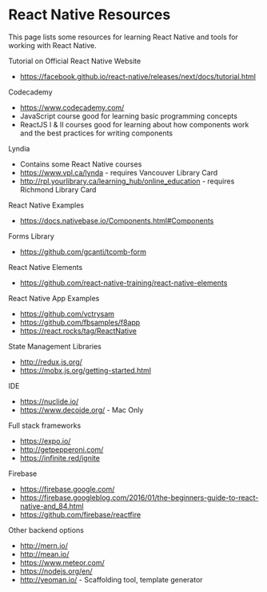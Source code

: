 # React Native Resources
This page lists some resources for learning React Native and tools for working with React Native.

Tutorial on Official React Native Website
- https://facebook.github.io/react-native/releases/next/docs/tutorial.html

Codecademy
- https://www.codecademy.com/
- JavaScript course good for learning basic programming concepts
- ReactJS I & II courses good for learning about how components work and the best practices for writing components

Lyndia
- Contains some React Native courses
- https://www.vpl.ca/lynda - requires Vancouver Library Card
- http://rpl.yourlibrary.ca/learning_hub/online_education - requires Richmond Library Card

React Native Examples
- https://docs.nativebase.io/Components.html#Components

Forms Library
- https://github.com/gcanti/tcomb-form

React Native Elements
- https://github.com/react-native-training/react-native-elements

React Native App Examples
- https://github.com/vctrysam
- https://github.com/fbsamples/f8app
- https://react.rocks/tag/ReactNative

State Management Libraries
- http://redux.js.org/
- https://mobx.js.org/getting-started.html

IDE
- https://nuclide.io/
- https://www.decoide.org/ - Mac Only

Full stack frameworks
- https://expo.io/
- http://getpepperoni.com/
- https://infinite.red/ignite

Firebase
- https://firebase.google.com/
- https://firebase.googleblog.com/2016/01/the-beginners-guide-to-react-native-and_84.html
- https://github.com/firebase/reactfire

Other backend options
- http://mern.io/
- http://mean.io/
- https://www.meteor.com/
- https://nodejs.org/en/
- http://yeoman.io/ - Scaffolding tool, template generator
